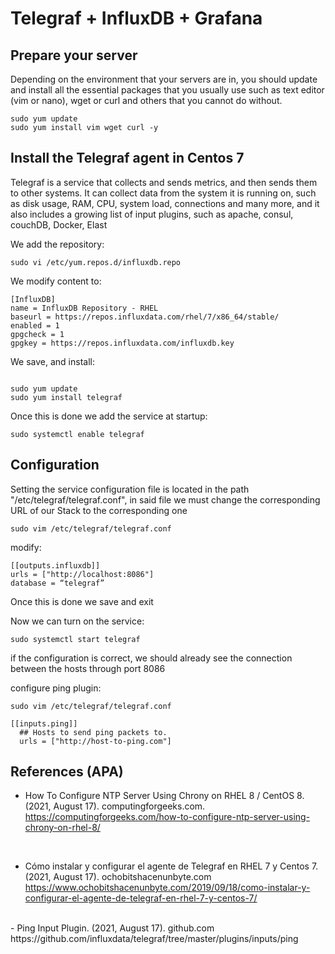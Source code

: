 # Telegraf + InfluxDB + Grafana

## Prepare your server

Depending on the environment that your servers are in, you should update and install all the essential packages that you usually use such as text editor (vim or nano), wget or curl and others that you cannot do without.

```console
sudo yum update
sudo yum install vim wget curl -y
```

## Install the Telegraf agent in Centos 7

Telegraf is a service that collects and sends metrics, and then sends them to other systems. It can collect data from the system it is running on, such as disk usage, RAM, CPU, system load, connections and many more, and it also includes a growing list of input plugins, such as apache, consul, couchDB, Docker, Elast

We add the repository:

```console
sudo vi /etc/yum.repos.d/influxdb.repo
```

We modify content to:

```console
[InfluxDB]
name = InfluxDB Repository - RHEL 
baseurl = https://repos.influxdata.com/rhel/7/x86_64/stable/
enabled = 1
gpgcheck = 1
gpgkey = https://repos.influxdata.com/influxdb.key
```

We save, and install:

```console

sudo yum update
sudo yum install telegraf
```

Once this is done we add the service at startup:

```console
sudo systemctl enable telegraf
```

## Configuration

Setting the service configuration file is located in the path "/etc/telegraf/telegraf.conf", in said file we must change the corresponding URL of our Stack to the corresponding one

```console
sudo vim /etc/telegraf/telegraf.conf
```

modify:

```console
[[outputs.influxdb]]
urls = ["http://localhost:8086"]
database = “telegraf”
```

Once this is done we save and exit

Now we can turn on the service:

```console
sudo systemctl start telegraf
```

if the configuration is correct, we should already see the connection between the hosts through port 8086

configure ping plugin:

```console
sudo vim /etc/telegraf/telegraf.conf
```

```console
[[inputs.ping]]
  ## Hosts to send ping packets to.
  urls = ["http://host-to-ping.com"]
```

## References (APA)

- How To Configure NTP Server Using Chrony on RHEL 8 / CentOS 8. (2021, August 17). computingforgeeks.com.
https://computingforgeeks.com/how-to-configure-ntp-server-using-chrony-on-rhel-8/
<br>

- Cómo instalar y configurar el agente de Telegraf en RHEL 7 y Centos 7. (2021, August 17). ochobitshacenunbyte.com
https://www.ochobitshacenunbyte.com/2019/09/18/como-instalar-y-configurar-el-agente-de-telegraf-en-rhel-7-y-centos-7/
<br>
- Ping Input Plugin. (2021, August 17). github.com
https://github.com/influxdata/telegraf/tree/master/plugins/inputs/ping